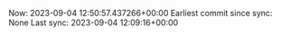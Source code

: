 Now: 2023-09-04 12:50:57.437266+00:00 Earliest commit since sync: None Last sync: 2023-09-04 12:09:16+00:00

